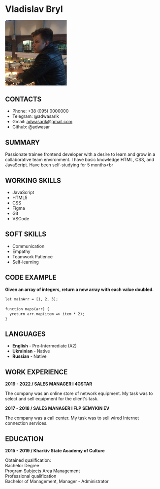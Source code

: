 # Vladislav Bryl

<img src="img/my_photo.jpg" alt="myPhoto" width="200"/>

## __CONTACTS__
* Phone: +38 (095) 0000000
* Telegram: @adwasarik
* Gmail: adwasarik@gmail.com
* Github: @adwasar

## __SUMMARY__
Passionate trainee frontend developer with a desire to learn and grow in a collaborative team environment. I have basic knowledge HTML, CSS, and JavaScript. Have been self-studying for 5 months<br

## __WORKING SKILLS__
* JavaScript
* HTML5
* CSS
* Figma 
* Git
* VSCode

## __SOFT SKILLS__
* Communication
* Empathy
* Teamwork Patience
* Self-learning

## __CODE EXAMPLE__

__Given an array of integers, return a new array with each value doubled.__

    let mainArr = [1, 2, 3];

    function maps(arr) {
      yreturn arr.map(item => item * 2);
    }

## __LANGUAGES__
 * __English__ - Pre-Intermediate (A2) 
 * __Ukrainian__ - Native 
 * __Russian__ - Native 


## __WORK EXPERIENCE__

__2019 - 2022 / SALES MANAGER I 4GSTAR__

The company was an online store of network equipment. My task was to select and sell equipment for the client's task. 

__2017 - 2018 / SALES MANAGER I FLP SEMYKIN EV__

The company was a call center. My task was to sell wired Internet connection services.

## __EDUCATION__

__2015 - 2019 / Kharkiv State Academy of Culture__ 

Оbtained qualification:<br>
Bachelor Degree<br>
Program Subjects Area Management<br>
Professional qualification<br>
Bachelor of Management, Manager - Administrator